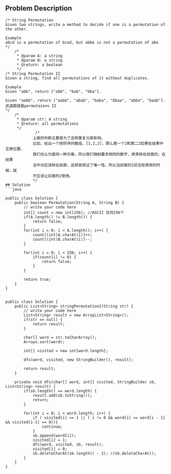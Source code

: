 ## Problem Description
```
/* String Permutation
Given two strings, write a method to decide if one is a permutation of the other.

Example
abcd is a permutation of bcad, but abbe is not a permutation of abe
*/
    /*
     * @param A: a string
     * @param B: a string
     * @return: a boolean
     */
/* String Permutation II
Given a string, find all permutations of it without duplicates.

Example
Given "abb", return ["abb", "bab", "bba"].

Given "aabb", return ["aabb", "abab", "baba", "bbaa", "abba", "baab"].
这道题就是permutaions II
*/
    /*
     * @param str: A string
     * @return: all permutations
     */
             /*
            上面的判断主要是为了去除重复元素影响。
            比如，给出一个排好序的数组，[1,2,2]，那么第一个2和第二2如果在结果中互换位置，
            我们也认为是同一种方案，所以我们强制要求相同的数字，原来排在前面的，在结果
            当中也应该排在前面，这样就保证了唯一性。所以当前面的2还没有使用的时候，就
            不应该让后面的2使用。
            */           
## Solution
```java

public class Solution {
    public boolean Permutation(String A, String B) {
        // write your code here
        int[] count = new int[256]; //ASCII 总共256个
        if(A.length() != B.length()) {
            return false;
        }
        for(int i = 0; i < A.length(); i++) {
            count[(int)A.charAt(i)]++;
            count[(int)B.charAt(i)]--;
        }
        
        for(int i = 0; i < 256; i++) {
            if(count[i] != 0) {
                return false;
            }
        }
        
        return true;
    }
}


public class Solution {
    public List<String> stringPermutation2(String str) {
        // write your code here
        List<String> result = new ArrayList<String>();
        if(str == null) {
            return result;
        }
        
        char[] word = str.toCharArray();
        Arrays.sort(word);
        
        int[] visited = new int[word.length];
        
        dfs(word, visited, new StringBuilder(), result);
        
        return result;
    }
    
    private void dfs(char[] word, int[] visited, StringBuilder sb, List<String> result) {
        if(sb.length() == word.length) {
            result.add(sb.toString());
            return;
        }
        
        for(int i = 0; i < word.length; i++) {
            if ( visited[i] == 1 || ( i != 0 && word[i] == word[i - 1] && visited[i-1] == 0)){
                continue;
            }
            sb.append(word[i]);
            visited[i] = 1;
            dfs(word, visited, sb, result);
            visited[i] = 0;
            sb.deleteCharAt(sb.length() - 1); //sb.deletaCharAt();
        }
    }
}











